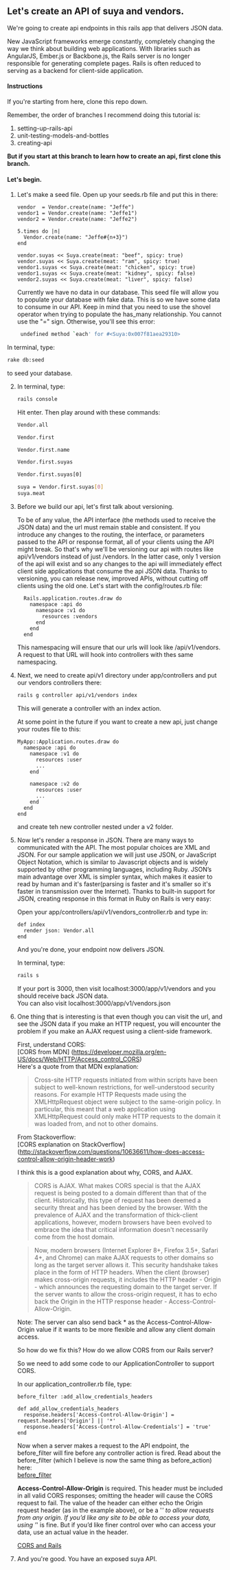 ## Let's create an API of suya and vendors.

We're going to create api endpoints in this rails app that delivers JSON data.

New JavaScript frameworks emerge constantly, completely changing the way we think about building web applications. With libraries such as AngularJS, Ember.js or Backbone.js, the Rails server is no longer responsible for generating complete pages. Rails is often reduced to serving as a backend for client-side application.

#### Instructions

If you're starting from here, clone this repo down.

Remember, the order of branches I recommend doing this tutorial is:  

1. setting-up-rails-api  
2. unit-testing-models-and-bottles  
3. creating-api  

**But if you start at this branch to learn how to create an api, first clone this branch.**

#### Let's begin.

1. Let's make a seed file. Open up your seeds.rb file and put this in there:  
    ```rubyonrails
    vendor  = Vendor.create(name: "Jeffe")  
    vendor1 = Vendor.create(name: "Jeffe1")  
    vendor2 = Vendor.create(name: "Jeffe2")  

    5.times do |n|  
      Vendor.create(name: "Jeffe#{n+3}")  
    end

    vendor.suyas << Suya.create(meat: "beef", spicy: true)  
    vendor.suyas << Suya.create(meat: "ram", spicy: true)  
    vendor1.suyas << Suya.create(meat: "chicken", spicy: true)  
    vendor1.suyas << Suya.create(meat: "kidney", spicy: false)  
    vendor2.suyas << Suya.create(meat: "liver", spicy: false)  
    ```

    Currently we have no data in our database. This seed file will allow you to populate your database with fake data. This is so we have some data to consume in our API. Keep in mind that you need to use the shovel operator when trying to populate the has_many relationship. You cannot use the "=" sign. Otherwise, you'll see this error:

    ```Bash
     undefined method `each' for #<Suya:0x007f81aea29310>
    ```

  In terminal, type:

  ```Bash
  rake db:seed
  ```  

  to seed your database.

2. In terminal, type:

    ```Bash
    rails console
    ```

    Hit enter. Then play around with these commands:

    ```Bash
    Vendor.all
    ```

    ```Bash
    Vendor.first
    ```

    ```Bash
    Vendor.first.name
    ```

    ```Bash
    Vendor.first.suyas
    ```

    ```Bash
    Vendor.first.suyas[0]
    ```

    ```Bash
    suya = Vendor.first.suyas[0]
    suya.meat
    ```

3. Before we build our api, let's first talk about versioning.

    To be of any value, the API interface (the methods used to receive the JSON data) and the url must remain stable and consistent. If you introduce any changes to the routing, the interface, or parameters passed to the API or response format, all of your clients using the API might break. So that's why we'll be versioning our api with routes like api/v1/vendors instead of just /vendors. In the latter case, only 1 version of the api will exist and so any changes to the api will immediately effect client side applications that consume the api JSON data. Thanks to versioning, you can release new, improved APIs, without cutting off clients using the old one. Let's start with the config/routes.rb file:

    ```rubyonrails
      Rails.application.routes.draw do  
        namespace :api do  
          namespace :v1 do  
            resources :vendors  
          end  
        end  
      end
    ```

    This namespacing will ensure that our urls will look like /api/v1/vendors. A request to that URL will hook into controllers with thes same namespacing.

4.  Next, we need to create api/v1 directory under app/controllers and put our vendors controllers there:

    ```Bash
    rails g controller api/v1/vendors index
    ```

    This will generate a controller with an index action.

    At some point in the future if you want to create a new api, just change your routes file to this:

    ```rubyonrails
    MyApp::Application.routes.draw do
      namespace :api do
        namespace :v1 do
          resources :user
          ...
        end

        namespace :v2 do
          resources :user
          ...
        end
      end
    end
    ```

    and create teh new controller nested under a v2 folder.

5. Now let's render a response in JSON. There are many ways to communicated with the API. The most popular choices are XML and
    JSON. For our sample application we will just use JSON, or JavaScript Object Notation, which is similar to Javascript objects and is widely supported by other programming languages, including Ruby. JSON’s main advantage over XML is simpler syntax, which makes it easier to read by human and it's faster(parsing is faster and it's smaller so it's faster in transmission over the Internet). Thanks to built-in support for JSON, creating response in this format in Ruby on Rails is very easy:

    Open your app/controllers/api/v1/vendors_controller.rb and type in:
    ```rubyonrails
    def index
      render json: Vendor.all
    end
    ```

    And you're done, your endpoint now delivers JSON.

    In terminal, type:

    ```Bash
    rails s
    ```

    If your port is 3000, then visit localhost:3000/app/v1/vendors and you should receive back JSON data.  
    You can also visit localhost:3000/app/v1/vendors.json

6. One thing that is interesting is that even though you can visit the url, and see the JSON data if you make an HTTP request,   you will encounter the problem if you make an AJAX request using a client-side framework.

    First, understand CORS:  
    [CORS from MDN] (https://developer.mozilla.org/en-US/docs/Web/HTTP/Access_control_CORS)  
    Here's a quote from that MDN explanation:
    > Cross-site HTTP requests initiated from within scripts have been subject to well-known restrictions, for well-understood security reasons.  For example HTTP Requests made using the XMLHttpRequest object were subject to the same-origin policy.  In particular, this meant that a web application using XMLHttpRequest could only make HTTP requests to the domain it was loaded from, and not to other domains.

    From Stackoverflow:  
    [CORS explanation on StackOverflow]   (http://stackoverflow.com/questions/10636611/how-does-access-control-allow-origin-header-work)  

    I think this is a good explanation about why, CORS, and AJAX.  

    > CORS is AJAX. What makes CORS special is that the AJAX request is being posted to a domain different than that of the client. Historically, this type of request has been deemed a security threat and has been denied by the browser. With the prevalence of AJAX and the transformation of thick-client applications, however, modern browsers have been evolved to embrace the idea that critical information doesn't necessarily come from the host domain.

    > Now, modern browsers (Internet Explorer 8+, Firefox 3.5+, Safari 4+, and Chrome) can make AJAX requests to other domains so long as the target server allows it. This security handshake takes place in the form of HTTP headers. When the client (browser) makes cross-origin requests, it includes the HTTP header - Origin - which announces the requesting domain to the target server. If the server wants to allow the cross-origin request, it has to echo back the Origin in the HTTP response header - Access-Control-Allow-Origin.

    Note: The server can also send back * as the Access-Control-Allow-Origin value if it wants to be more flexible and allow any client domain access.

    So how do we fix this? How do we allow CORS from our Rails server?

    So we need to add some code to our ApplicationController to support CORS.

    In our application_controller.rb file, type:

    ```rubyonrails
    before_filter :add_allow_credentials_headers

    def add_allow_credentials_headers
      response.headers['Access-Control-Allow-Origin'] = request.headers['Origin'] || '*'
      response.headers['Access-Control-Allow-Credentials'] = 'true'
    end
    ```

    Now when a server makes a request to the API endpoint, the before_filter will fire before any controller action is fired.
    Read about the before_filter (which I believe is now the same thing as before_action) here:  
    [before_filter](http://guides.rubyonrails.org/action_controller_overview.html#filters)

    **Access-Control-Allow-Origin** is required. This header must be included in all valid CORS responses; omitting the header will cause the CORS request to fail. The value of the header can either echo the Origin request header (as in the example above), or be a '*' to allow requests from any origin. If you’d like any site to be able to access your data, using '*' is fine. But if you’d like finer control over who can access your data, use an actual value in the header.

    [CORS and Rails](http://leopard.in.ua/2012/07/08/using-cors-with-rails/)


7. And you're good. You have an exposed suya API.
